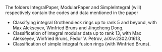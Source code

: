 The folders IntegralPaper, ModularPaper and SimpleIntegral (will) respectively contain the codes and data mentioned in the paper 
- Classifying integral Grothendieck rings up to rank 5 and beyond, with Max Alekseyev, Winfried Bruns and Jingcheng Dong,
- Classification of integral modular data up to rank 13, with Max Alekseyev, Winfried Bruns, Fedor V. Petrov, arXiv:2302.01613,
- Classification of simple integral fusion rings (with Winfried Bruns).
